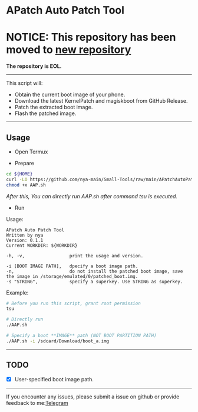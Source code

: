 # APatch Auto Patch Tool

# **NOTICE: This repository has been moved to [new repository](https://github.com/nya-main/APatchAutoPatchTool)**

**The repository is EOL.**

---

This script will:

- Obtain the current boot image of your phone.
- Download the latest KernelPatch and magiskboot from GitHub Release.
- Patch the extracted boot image.
- Flash the patched image.

---

## Usage

- Open Termux

- Prepare

```bash
cd ${HOME}
curl -LO https://github.com/nya-main/Small-Tools/raw/main/APatchAutoPatch/AAP.sh
chmod +x AAP.sh
```

*After this, You can directly run AAP.sh after command tsu is executed.*

- Run

Usage:
```
APatch Auto Patch Tool
Written by nya
Version: 0.1.1
Current WORKDIR: ${WORKDIR}

-h, -v,                 print the usage and version.

-i [BOOT IMAGE PATH],   dpecify a boot image path.
-n,                     do not install the patched boot image, save the image in /storage/emulated/0/patched_boot.img.
-s "STRING",            specify a superkey. Use STRING as superkey.
```

Example:

```bash
# Before you run this script, grant root permission
tsu

# Directly run
./AAP.sh 

# Specify a boot **IMAGE** path (NOT BOOT PARTITION PATH)
./AAP.sh -i /sdcard/Download/boot_a.img
```

---

## TODO

- [x] User-specified boot image path.

---

If you encounter any issues, please submit a issue on github or provide feedback to me:[Telegram](https://t.me/nya_main)
